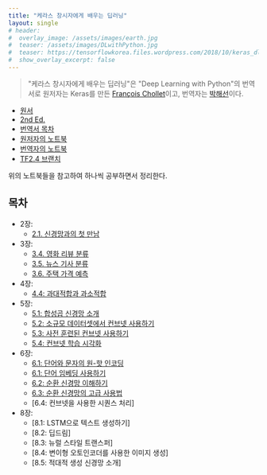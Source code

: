 ```yaml
---
title: "케라스 창시자에게 배우는 딥러닝"
layout: single
# header:
#  overlay_image: /assets/images/earth.jpg
#  teaser: /assets/images/DLwithPython.jpg
#  teaser: https://tensorflowkorea.files.wordpress.com/2018/10/keras_dl_b.jpg
#  show_overlay_excerpt: false
---
```


> "케라스 창시자에게 배우는 딥러닝"은 "Deep Learning with Python"의 번역서로 원저자는 Keras를 만든 [François Chollet](https://fchollet.com/)이고, 번역자는 [박해선](https://tensorflow.blog/)이다.

* [원서](https://drive.google.com/file/d/1IpNAhiNouifgKQrUpw5QXFYUIboFrSdx/view?usp=sharing)
* [2nd Ed.](https://livebook.manning.com/book/deep-learning-with-python-second-edition/)
* [번역서 목차](https://tensorflow.blog/%ec%bc%80%eb%9d%bc%ec%8a%a4-%eb%94%a5%eb%9f%ac%eb%8b%9d/)
* [원저자의 노트북](https://github.com/fchollet/deep-learning-with-python-notebooks)
* [번역자의 노트북](https://github.com/rickiepark/deep-learning-with-python-notebooks)
* [TF2.4 브랜치](https://github.com/rickiepark/deep-learning-with-python-notebooks/tree/tf2)

위의 노트북들을 참고하여 하나씩 공부하면서 정리한다.

## 목차

* 2장:
    * [2.1. 신경망과의 첫 만남](https://colab.research.google.com/drive/1RCjXoNExjMjIaCMtRu35Cwryq-vZJDNN?usp=sharing)
* 3장:
    * [3.4. 영화 리뷰 분류](https://colab.research.google.com/drive/1aPavnONxM04DsEvPi1abBDstCKEuOUQd)
    * [3.5. 뉴스 기사 분류](https://colab.research.google.com/drive/1Z8O3TvXtzN0PpsCJsP_sQOTHRxBR8LMh)
    * [3.6. 주택 가격 예측](https://colab.research.google.com/drive/1j4-7LyVfZBBZEJqEoXds-OLl214XlBtz)
* 4장:
    * [4.4: 과대적합과 과소적합](https://colab.research.google.com/drive/1xcWJKZxEA5tVpUonaKQpfht5Ny_3MCQ-)
* 5장:
    * [5.1: 합성곱 신경망 소개](https://colab.research.google.com/drive/1uFC_sKzCBe6xJUfDoKrSI2DG4TVChkyj)
    * [5.2: 소규모 데이터셋에서 컨브넷 사용하기](https://colab.research.google.com/drive/1dJEdJCjxTn9jkXk4oTWIF72V769vIlwp)
    * [5.3: 사전 훈련된 컨브넷 사용하기](https://colab.research.google.com/drive/1Ry2rB6IzCR8XWDms2yd60pO1aagEHXlP)
    * [5.4: 컨브넷 학습 시각화](https://colab.research.google.com/drive/16rgwHtdI47rQ-6zRiet_ovUy8VjdsKec)
* 6장:
    * [6.1: 단어와 문자의 원-핫 인코딩](https://colab.research.google.com/drive/1IzTGN5WGuE_VnlW1I6L2S32nqi8ExMcs)
    * [6.1: 단어 임베딩 사용하기](https://colab.research.google.com/drive/1-dYI5QEM4sjDeb_PY5DD0DfFrnaPLLM6)
    * [6.2: 순환 신경망 이해하기](https://colab.research.google.com/drive/1-dYI5QEM4sjDeb_PY5DD0DfFrnaPLLM6)
    * [6.3: 순환 신경망의 고급 사용법](https://colab.research.google.com/drive/1PLUAdFmgI105anO3JgnMpzPA2_lByQKB)
    * [6.4: 컨브넷을 사용한 시퀀스 처리]
* 8장:
    * [8.1: LSTM으로 텍스트 생성하기]
    * [8.2: 딥드림]
    * [8.3: 뉴럴 스타일 트랜스퍼]
    * [8.4: 변이형 오토인코더를 사용한 이미지 생성]
    * [8.5: 적대적 생성 신경망 소개]

[1]: http://faculty.neu.edu.cn/yury/AAI/Textbook/Deep%20Learning%20with%20Python.pdf
